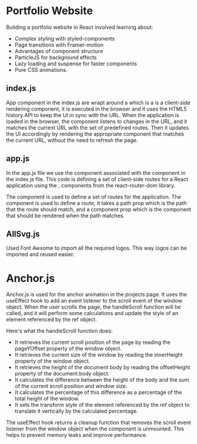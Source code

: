 # Portfolio Website

Building a portfolio website in React involved learning about:

- Complex styling with styled-components
- Page transitions with Framer-motion
- Advantages of component structure
- ParticleJS for background effects
- Lazy loading and suspense for faster components
- Pure CSS animations.

## index.js

App component in the index.js are wrapt around a <BrowserRouter> which is a is a client-side rendering component, it is executed in the browser and it uses the HTML5 history API to keep the UI in sync with the URL.
When the application is loaded in the browser, the <BrowserRouter> component listens to changes in the URL, and it matches the current URL with the set of predefined routes.
Then it updates the UI accordingly by rendering the appropriate component that matches the current URL, without the need to refresh the page.

## app.js

In the app.js file we use the <Switch> component associated with the <BrowserRouter> component in the index.js file.
This code is defining a set of client-side routes for a React application using the <Switch>, <Route> components from the react-router-dom library.

The <Switch> component is used to define a set of routes for the application. The <Route> component is used to define a route, it takes a path prop which is the path that the route should match, and a component prop which is the component that should be rendered when the path matches.

## AllSvg.js

Used Font Awsome to import all the required logos. This way logos can be imported and reused easier.


# Anchor.js 
Anchor.js is used for the anchor animation in the projects page. It uses the useEffect hook to add an event listener to the scroll event of the window object. When the user scrolls the page, the handleScroll function will be called, and it will perform some calculations and update the style of an element referenced by the ref object.

Here's what the handleScroll function does:

- It retrieves the current scroll position of the page by reading the pageYOffset property of the window object.
- It retrieves the current size of the window by reading the innerHeight property of the window object.
- It retrieves the height of the document body by reading the offsetHeight property of the document.body object.
- It calculates the difference between the height of the body and the sum of the current scroll position and window size.
- It calculates the percentage of this difference as a percentage of the total height of the window.
- It sets the transform style of the element referenced by the ref object to translate it vertically by the calculated percentage.

The useEffect hook returns a cleanup function that removes the scroll event listener from the window object when the component is unmounted. This helps to prevent memory leaks and improve performance.